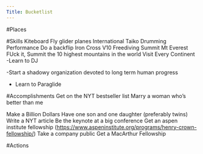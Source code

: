 ```yaml
---
Title: Bucketlist
---
```


#Places


#Skills
Kiteboard
Fly glider planes
International Taiko Drumming Performance
Do a backflip
Iron Cross
V10
Freediving
Summit Mt Everest
FUck it, Summit the 10 highest mountains in the world
Visit Every Continent
-Learn to DJ

-Start a shadowy organization devoted to long term human progress

- Learn to Paraglide


#Accomplishments
Get on the NYT bestseller list
Marry a woman who’s better than me

Make a Billion Dollars
Have one son and one daughter (preferably twins)
Write a NYT article
Be the keynote at a big conference
Get an aspen institute fellowship (https://www.aspeninstitute.org/programs/henry-crown-fellowship/)
Take a company public
Get a MacArthur Fellowship


#Actions


